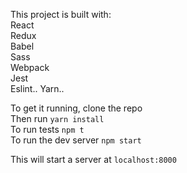 This project is built with:  
React  
Redux  
Babel  
Sass  
Webpack  
Jest  
Eslint..
Yarn..

To get it running, clone the repo  
Then run `yarn install`  
To run tests `npm t`  
To run the dev server `npm start`  

This will start a server at `localhost:8000`  

